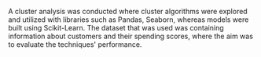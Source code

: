 A cluster analysis was conducted where cluster algorithms were explored and utilized with libraries such as Pandas, Seaborn, whereas models were built using Scikit-Learn. The dataset that was used was containing information about customers and their spending scores, where the aim was to evaluate the techniques' performance.
